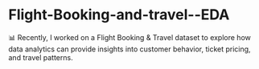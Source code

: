 # Flight-Booking-and-travel--EDA
📊 Recently, I worked on a Flight Booking &amp; Travel dataset to explore how data analytics can provide insights into customer behavior, ticket pricing, and travel patterns.
